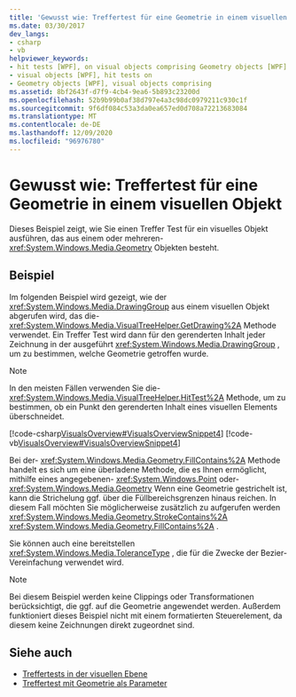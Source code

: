 ```yaml
---
title: 'Gewusst wie: Treffertest für eine Geometrie in einem visuellen Objekt'
ms.date: 03/30/2017
dev_langs:
- csharp
- vb
helpviewer_keywords:
- hit tests [WPF], on visual objects comprising Geometry objects [WPF]
- visual objects [WPF], hit tests on
- Geometry objects [WPF], visual objects comprising
ms.assetid: 8bf2643f-d7f9-4cb4-9ea6-5b893c23200d
ms.openlocfilehash: 52b9b99b0af38d797e4a3c98dc0979211c930c1f
ms.sourcegitcommit: 9f6df084c53a3da0ea657ed0d708a72213683084
ms.translationtype: MT
ms.contentlocale: de-DE
ms.lasthandoff: 12/09/2020
ms.locfileid: "96976780"
---
```

# <a name="how-to-hit-test-geometry-in-a-visual"></a>Gewusst wie: Treffertest für eine Geometrie in einem visuellen Objekt
Dieses Beispiel zeigt, wie Sie einen Treffer Test für ein visuelles Objekt ausführen, das aus einem oder mehreren- <xref:System.Windows.Media.Geometry> Objekten besteht.  
  
## <a name="example"></a>Beispiel  
 Im folgenden Beispiel wird gezeigt, wie der <xref:System.Windows.Media.DrawingGroup> aus einem visuellen Objekt abgerufen wird, das die- <xref:System.Windows.Media.VisualTreeHelper.GetDrawing%2A> Methode verwendet. Ein Treffer Test wird dann für den gerenderten Inhalt jeder Zeichnung in der ausgeführt <xref:System.Windows.Media.DrawingGroup> , um zu bestimmen, welche Geometrie getroffen wurde.  
  
> [!NOTE]
> In den meisten Fällen verwenden Sie die- <xref:System.Windows.Media.VisualTreeHelper.HitTest%2A> Methode, um zu bestimmen, ob ein Punkt den gerenderten Inhalt eines visuellen Elements überschneidet.  
  
 [!code-csharp[VisualsOverview#VisualsOverviewSnippet4](~/samples/snippets/csharp/VS_Snippets_Wpf/VisualsOverview/CSharp/Window1.xaml.cs#visualsoverviewsnippet4)]
 [!code-vb[VisualsOverview#VisualsOverviewSnippet4](~/samples/snippets/visualbasic/VS_Snippets_Wpf/VisualsOverview/visualbasic/window1.xaml.vb#visualsoverviewsnippet4)]  
  
 Bei der- <xref:System.Windows.Media.Geometry.FillContains%2A> Methode handelt es sich um eine überladene Methode, die es Ihnen ermöglicht, mithilfe eines angegebenen- <xref:System.Windows.Point> oder- <xref:System.Windows.Media.Geometry> Wenn eine Geometrie gestrichelt ist, kann die Strichelung ggf. über die Füllbereichsgrenzen hinaus reichen. In diesem Fall möchten Sie möglicherweise zusätzlich zu aufgerufen werden <xref:System.Windows.Media.Geometry.StrokeContains%2A> <xref:System.Windows.Media.Geometry.FillContains%2A> .  
  
 Sie können auch eine bereitstellen <xref:System.Windows.Media.ToleranceType> , die für die Zwecke der Bezier-Vereinfachung verwendet wird.  
  
> [!NOTE]
> Bei diesem Beispiel werden keine Clippings oder Transformationen berücksichtigt, die ggf. auf die Geometrie angewendet werden. Außerdem funktioniert dieses Beispiel nicht mit einem formatierten Steuerelement, da diesem keine Zeichnungen direkt zugeordnet sind.  
  
## <a name="see-also"></a>Siehe auch

- [Treffertests in der visuellen Ebene](hit-testing-in-the-visual-layer.md)
- [Treffertest mit Geometrie als Parameter](how-to-hit-test-using-geometry-as-a-parameter.md)
